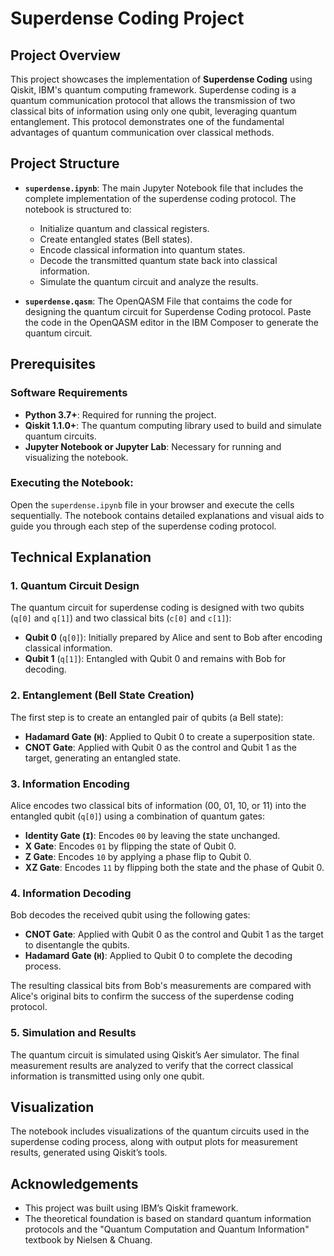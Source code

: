 # Superdense Coding Project

## Project Overview

This project showcases the implementation of **Superdense Coding** using Qiskit, IBM's quantum computing framework. Superdense coding is a quantum communication protocol that allows the transmission of two classical bits of information using only one qubit, leveraging quantum entanglement. This protocol demonstrates one of the fundamental advantages of quantum communication over classical methods.

## Project Structure

- **`superdense.ipynb`**: The main Jupyter Notebook file that includes the complete implementation of the superdense coding protocol. The notebook is structured to:
  - Initialize quantum and classical registers.
  - Create entangled states (Bell states).
  - Encode classical information into quantum states.
  - Decode the transmitted quantum state back into classical information.
  - Simulate the quantum circuit and analyze the results.

- **`superdense.qasm`**: The OpenQASM File that contaims the code for designing the quantum circuit for Superdense Coding protocol.
Paste the code in the OpenQASM editor in the IBM Composer to generate the quantum circuit.

## Prerequisites

### Software Requirements

- **Python 3.7+**: Required for running the project.
- **Qiskit 1.1.0+**: The quantum computing library used to build and simulate quantum circuits.
- **Jupyter Notebook or Jupyter Lab**: Necessary for running and visualizing the notebook.

### Executing the Notebook:

Open the `superdense.ipynb` file in your browser and execute the cells sequentially. The notebook contains detailed explanations and visual aids to guide you through each step of the superdense coding protocol.

## Technical Explanation

### 1. Quantum Circuit Design

The quantum circuit for superdense coding is designed with two qubits (`q[0]` and `q[1]`) and two classical bits (`c[0]` and `c[1]`):
- **Qubit 0** (`q[0]`): Initially prepared by Alice and sent to Bob after encoding classical information.
- **Qubit 1** (`q[1]`): Entangled with Qubit 0 and remains with Bob for decoding.

### 2. Entanglement (Bell State Creation)

The first step is to create an entangled pair of qubits (a Bell state):
- **Hadamard Gate (`H`)**: Applied to Qubit 0 to create a superposition state.
- **CNOT Gate**: Applied with Qubit 0 as the control and Qubit 1 as the target, generating an entangled state.

### 3. Information Encoding

Alice encodes two classical bits of information (00, 01, 10, or 11) into the entangled qubit (`q[0]`) using a combination of quantum gates:
- **Identity Gate (`I`)**: Encodes `00` by leaving the state unchanged.
- **X Gate**: Encodes `01` by flipping the state of Qubit 0.
- **Z Gate**: Encodes `10` by applying a phase flip to Qubit 0.
- **XZ Gate**: Encodes `11` by flipping both the state and the phase of Qubit 0.

### 4. Information Decoding

Bob decodes the received qubit using the following gates:
- **CNOT Gate**: Applied with Qubit 0 as the control and Qubit 1 as the target to disentangle the qubits.
- **Hadamard Gate (`H`)**: Applied to Qubit 0 to complete the decoding process.

The resulting classical bits from Bob's measurements are compared with Alice's original bits to confirm the success of the superdense coding protocol.

### 5. Simulation and Results

The quantum circuit is simulated using Qiskit’s Aer simulator. The final measurement results are analyzed to verify that the correct classical information is transmitted using only one qubit.

## Visualization

The notebook includes visualizations of the quantum circuits used in the superdense coding process, along with output plots for measurement results, generated using Qiskit’s tools.

## Acknowledgements

- This project was built using IBM’s Qiskit framework.
- The theoretical foundation is based on standard quantum information protocols and the "Quantum Computation and Quantum Information" textbook by Nielsen & Chuang.